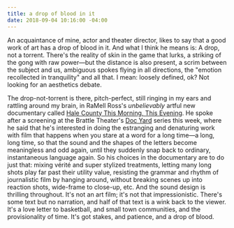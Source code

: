 ```yaml
---
title: a drop of blood in it
date: 2018-09-04 10:16:00 -04:00
---
```


An acquaintance of mine, actor and theater director, likes to say that a good work of art has a drop of blood in it. And what I think he means is: A drop, not a torrent. There's the reality of skin in the game that lurks, a striking of the gong with raw power—but the distance is also present, a scrim between the subject and us, ambiguous spokes flying in all directions, the "emotion recollected in tranquility" and all that. I mean: loosely defined, ok? Not looking for an aesthetics debate.

The drop-not-torrent is there, pitch-perfect, still ringing in my ears and rattling around my brain, in RaMell Ross's *unbelievably* artful new documentary called [Hale County This Morning, This Evening](https://en.wikipedia.org/wiki/Hale_County_This_Morning,_This_Evening). He spoke after a screening at the Brattle Theater's [Doc Yard](http://thedocyard.com/) series this week, where he said that he's interested in doing the estranging and denaturing work with film that happens when you stare at a word for a long time—a long, long time, so that the sound and the shapes of the letters become meaningless and odd again, until they suddenly snap back to ordinary, instantaneous language again. So his choices in the documentary are to do just that: mixing vérité and super stylized treatments, letting many long shots play far past their utility value, resisting the grammar and rhythm of journalistic film by hanging around, without breaking scenes up into reaction shots, wide-frame to close-up, etc. And the sound design is thrilling throughout. It's not an art film; it's not that impressionistic. There's some text but no narration, and half of that text is a wink back to the viewer. It's a love letter to basketball, and small town communities, and the provisionality of time.  It's got stakes, and patience, and a drop of blood.